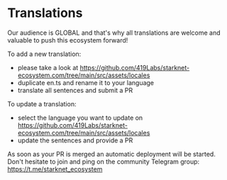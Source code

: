 # Translations

Our audience is GLOBAL and that's why all translations are welcome and valuable to push this ecosystem forward!

To add a new translation:

+ please take a look at https://github.com/419Labs/starknet-ecosystem.com/tree/main/src/assets/locales
+ duplicate en.ts and rename it to your language
+ translate all sentences and submit a PR

To update a translation:

+ select the language you want to update on https://github.com/419Labs/starknet-ecosystem.com/tree/main/src/assets/locales
+ update the sentences and provide a PR

As soon as your PR is merged an automatic deployment will be started.
Don't hesitate to join and ping on the community Telegram group: https://t.me/starknet_ecosystem
